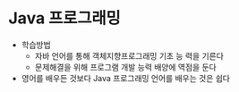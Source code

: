 # Java 프로그래밍

* 학습방법
	- 자바 언어를 통해 객체지향프로그래밍 기초 능 력을 기른다 
	-  문제해결을 위해 프로그램 개발 능력 배양에 역점을 둔다 
* 영어를 배우든 것보다   Java 프로그래밍 언어를 배우는 것은 쉽다
